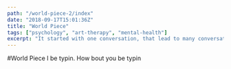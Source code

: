 ```yaml
---
path: "/world-piece-2/index"
date: "2018-09-17T15:01:36Z"
title: "World Piece"
tags: ["psychology", "art-therapy", "mental-health"]
excerpt: "It started with one conversation, that lead to many conversations, constructive debate, an ability to disagree but commit and finally, world piece."
---
```


#World Piece
I be typin. How bout you be typin   
